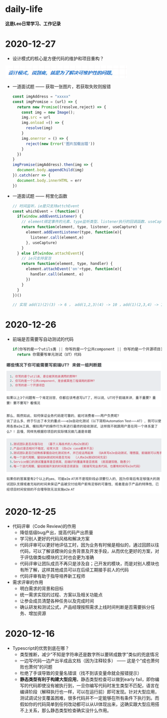 # daily-life

**这是Leo日常学习、工作记录**

# 2020-12-27 

- 设计模式的核心是方便代码的维护和项目重构？

![微信截图_20201227131555](img/微信截图_20201227131555.png)

- 一道面试题 —— 获取一张图片，若获取失败则报错

  ```javascript
  const imgAddress = "xxxxx"
  const imgPromise = (url) => {
    return new Promise((resolve,reject) => {
      const img = new Image();
      img.src = url
      img.onload =() => {
        resolve(img)
      }
      img.onerror = () => {
        reject(new Error('图片加载出错'))
      }
    })
  }
  imgPromise(imgAddress).then(img => {
    document.body.appendChild(img)
  }).catch(err => {
    document.body.innerHTML = err
  })
  ```

- 一道面试题 —— 柯里化函数

  ```javascript
  // 时间监听，ie是只支持attchEvent
  const whichEvent = (function() {
    if(window.addEventListener) {
      // element绑定事件的元素、type监听类型、listener执行的回调函数、useCapture是捕获还是冒泡
      return function(element, type, listener, useCapture) {
        element.addEventListener(type, function(e){
          listener.call(element,e)
        }, useCapture)
      }
    } else if(window.attachEvent){
      // ie只支持冒泡
      return function(element, type, handler) {
        element.attachEvent('on'+type, function(e){
          handler.call(element, e)
        })
      }
    }
  })()
  ```

  

  ```javascript
  // 实现 add(1)(2)(3) -> 6 ， add(1,2,3)(4) -> 10 ，add(1)(2,3,4) -> 10
  
  ```

  

# 2020-12-26 

- 前端是否需要写自动测试的代码

  ```javascript
  if(你写的是一个utils类 || 你写的是一个公共component || 你写的是一个开源项目)
    return 你需要写单元测试（UT）代码
  ```

![WX20201226-231903@2x](img/WX20201226-231903@2x.png)

![WX20201226-232056@2x](img/WX20201226-232056@2x.png)

# 2020-12-25

- 代码评审（Code Review)的作用
  - 降低低级bug产出，提高代码产出质量
  - 学习别人更好的代码风格和解决方案
  - 代码评审可以更好地评估工时，因为业务有时候是相似的，通过回顾以往代码，可以了解该模块的业务背景及开发手段，从而优化更好的方案，对于评估做类似模块的工时也会更为准确
  - 代码评审让团队成员不再只是涉及自；己开发的模块，而是对别人模块也有所了解，这样其他成员可以在后续工期接手前人的代码
  - 代码评审有助于指导培养新工程师
- 需求评审的作用
  - 明白需求的背景和目标
  - 统一需求实现的过程、方案以及相关功能点
  - 让参会成员清楚各种任务以及完成时间
  - 确认研发和测试公式，产品经理按照需求上线时间判断是否需要拆分任务、增加资源

# 2020-12-16

- Typescript的优势到底在哪？
  - 类型推断，减少“不知是字符串还是数字所以要转成数字”类似的兜底情况
  - 一边写代码一边产出半成品文档（因为注释较多） —— 这是个“成也萧何败也萧何”的问题
  - 杜绝了手误导致的变量名错误（找不到该变量命就会报错提示）
  - **静态类型有利于构建大型应用**，静态类型检查可以做到early fail，即你编写的代码即使没有被执行到，一旦你编写代码时发生类型不匹配，语言在编译阶段（解释执行也一样，可以在运行前）即可发现。针对大型应用，测试调试分支覆盖困难，很多代码并不一定能够在所有条件下执行到。而假如你的代码简单到任何改动都可以从UI体现出来，这确实跟大型应用搭不上关系，那么静态类型检查确实没什么作用。
